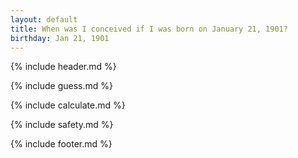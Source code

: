 ```yaml
---
layout: default
title: When was I conceived if I was born on January 21, 1901?
birthday: Jan 21, 1901
---
```


{% include header.md %}

{% include guess.md %}

{% include calculate.md %}

{% include safety.md %}

{% include footer.md %}



